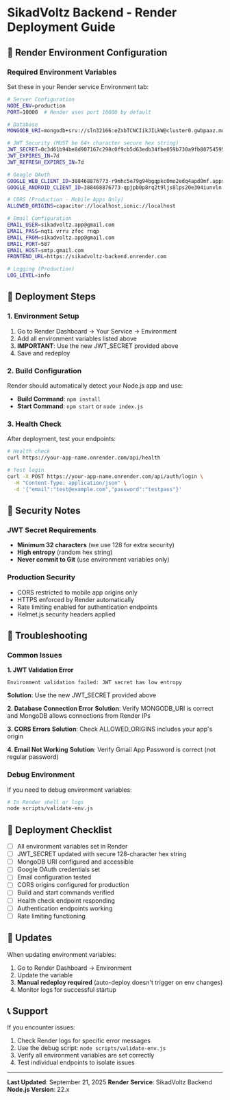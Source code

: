 # SikadVoltz Backend - Render Deployment Guide

## 🚀 Render Environment Configuration

### Required Environment Variables

Set these in your Render service Environment tab:

```bash
# Server Configuration
NODE_ENV=production
PORT=10000  # Render uses port 10000 by default

# Database
MONGODB_URI=mongodb+srv://sln32166:eZxbTCNCIikJILkW@cluster0.gwbpaaz.mongodb.net/?retryWrites=true&w=majority&appName=Cluster0

# JWT Security (MUST be 64+ character secure hex string)
JWT_SECRET=0c3d61b94be8d907167c298c0f9cb5d63edb34fbe059b730a9fb80754595939aaaf4305a5511a0dddf4fec8d6678a85e44ef21d923f1b3f1014dd0eefb0efffc
JWT_EXPIRES_IN=7d
JWT_REFRESH_EXPIRES_IN=7d

# Google OAuth
GOOGLE_WEB_CLIENT_ID=388468876773-r9mhc5e79g94bgqpkc0mo2edq4apd0mf.apps.googleusercontent.com
GOOGLE_ANDROID_CLIENT_ID=388468876773-qpjpb0p8rq2t9ljs8lps20e304iunvln.apps.googleusercontent.com

# CORS (Production - Mobile Apps Only)
ALLOWED_ORIGINS=capacitor://localhost,ionic://localhost

# Email Configuration
EMAIL_USER=sikadvoltz.app@gmail.com
EMAIL_PASS=nqti vrru zfoc rnqp
EMAIL_FROM=sikadvoltz.app@gmail.com
EMAIL_PORT=587
EMAIL_HOST=smtp.gmail.com
FRONTEND_URL=https://sikadvoltz-backend.onrender.com

# Logging (Production)
LOG_LEVEL=info
```

## 🔧 Deployment Steps

### 1. Environment Setup
1. Go to Render Dashboard → Your Service → Environment
2. Add all environment variables listed above
3. **IMPORTANT**: Use the new JWT_SECRET provided above
4. Save and redeploy

### 2. Build Configuration
Render should automatically detect your Node.js app and use:
- **Build Command**: `npm install`
- **Start Command**: `npm start` or `node index.js`

### 3. Health Check
After deployment, test your endpoints:
```bash
# Health check
curl https://your-app-name.onrender.com/api/health

# Test login
curl -X POST https://your-app-name.onrender.com/api/auth/login \
  -H "Content-Type: application/json" \
  -d '{"email":"test@example.com","password":"testpass"}'
```

## 🔐 Security Notes

### JWT Secret Requirements
- **Minimum 32 characters** (we use 128 for extra security)
- **High entropy** (random hex string)
- **Never commit to Git** (use environment variables only)

### Production Security
- CORS restricted to mobile app origins only
- HTTPS enforced by Render automatically
- Rate limiting enabled for authentication endpoints
- Helmet.js security headers applied

## 🐛 Troubleshooting

### Common Issues

**1. JWT Validation Error**
```
Environment validation failed: JWT secret has low entropy
```
**Solution**: Use the new JWT_SECRET provided above

**2. Database Connection Error**
**Solution**: Verify MONGODB_URI is correct and MongoDB allows connections from Render IPs

**3. CORS Errors**
**Solution**: Check ALLOWED_ORIGINS includes your app's origin

**4. Email Not Working**
**Solution**: Verify Gmail App Password is correct (not regular password)

### Debug Environment
If you need to debug environment variables:
```bash
# In Render shell or logs
node scripts/validate-env.js
```

## 📝 Deployment Checklist

- [ ] All environment variables set in Render
- [ ] JWT_SECRET updated with secure 128-character hex string
- [ ] MongoDB URI configured and accessible
- [ ] Google OAuth credentials set
- [ ] Email configuration tested
- [ ] CORS origins configured for production
- [ ] Build and start commands verified
- [ ] Health check endpoint responding
- [ ] Authentication endpoints working
- [ ] Rate limiting functioning

## 🔄 Updates

When updating environment variables:
1. Go to Render Dashboard → Environment
2. Update the variable
3. **Manual redeploy required** (auto-deploy doesn't trigger on env changes)
4. Monitor logs for successful startup

## 📞 Support

If you encounter issues:
1. Check Render logs for specific error messages
2. Use the debug script: `node scripts/validate-env.js`
3. Verify all environment variables are set correctly
4. Test individual endpoints to isolate issues

---

**Last Updated**: September 21, 2025
**Render Service**: SikadVoltz Backend
**Node.js Version**: 22.x